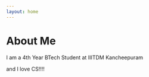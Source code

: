 ```yaml
---
layout: home
---
```

# About Me

I am a 4th Year BTech Student at IIITDM Kancheepuram

and I love CS!!!!
